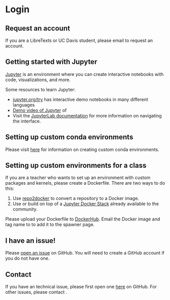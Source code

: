 # Login

## Request an account
If you are a LibreTexts or UC Davis student, please email <email> to request an account.

## Getting started with Jupyter
[Jupyter](https://jupyter.org/index.html) is an environment where you can
create interactive notebooks with code, visualizations, and more. 

Some resources to learn Jupyter:
* [jupyter.org/try](https://jupyter.org/try) has interactive demo notebooks in
many different languages
* [Demo video of Jupyter](https://www.youtube.com/watch?v=DLWBfR2hxoo&list=PLUrHeD2K9CmnCOjrnHzSIbZbZmDE-lQRt)
of 
* Visit the 
[JupyterLab documentation](https://jupyterlab.readthedocs.io/en/latest/user/interface.html)
for more information on navigating the interface.

## Setting up custom conda environments
Please visit [here](https://github.com/LibreTexts/default-env#creating-your-own-custom-conda-environment)
for information on creating custom conda environments.

## Setting up custom environments for a class
If you are a teacher who wants to set up an environment with custom packages and kernels,
please create a Dockerfile. There are two ways to do this:
1. Use [repo2docker](https://repo2docker.readthedocs.io/en/latest/) to convert a repository
to a Docker image.
1. Use or build on top of a [Jupyter Docker Stack](https://jupyter-docker-stacks.readthedocs.io/en/latest/index.html)
already available to the community.

Please upload your Dockerfile to [DockerHub](https://hub.docker.com/). Email the Docker image and tag name to
<email> to add it to the spawner page.

## I have an issue!
Please [open an issue](https://github.com/LibreTexts/tech-Issues/issues/new) on GitHub. You will need to 
create a GitHub account if you do not have one.

## Contact
If you have an technical issue, please first open one [here](https://github.com/LibreTexts/tech-Issues/issues) on GitHub.
For other issues, please contact <email>.
